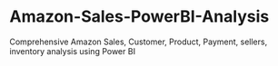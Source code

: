 # Amazon-Sales-PowerBI-Analysis
Comprehensive Amazon Sales, Customer, Product, Payment, sellers, inventory analysis using Power BI

